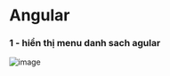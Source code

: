 # Angular
### 1 - hiển thị menu danh sach agular
![image](https://github.com/Trang-use/Angular/assets/173694419/9213b2cc-77ef-4c2e-9da8-d20012c6458e)
